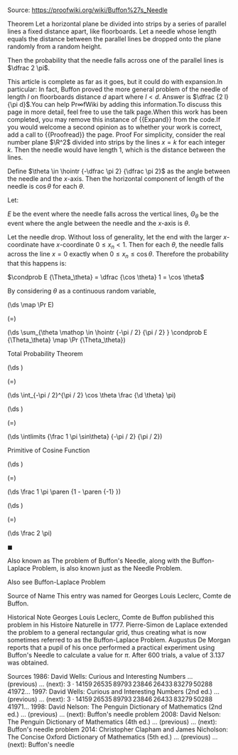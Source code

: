 # 

Source: https://proofwiki.org/wiki/Buffon%27s_Needle



Theorem
Let a horizontal plane be divided into strips by a series of parallel lines a fixed distance apart, like floorboards.
Let a needle whose length equals the distance between the parallel lines be dropped onto the plane randomly from a random height.

Then the probability that the needle falls across one of the parallel lines is $\dfrac 2 \pi$.



This article is complete as far as it goes, but it could do with expansion.In particular: In fact, Buffon proved the more general problem of the needle of length $l$ on floorboards distance $d$ apart where $l < d$. Answer is $\dfrac {2 l} {\pi d}$.You can help $\mathsf{Pr} \infty \mathsf{fWiki}$ by adding this information.To discuss this page in more detail, feel free to use the talk page.When this work has been completed, you may remove this instance of {{Expand}} from the code.If you would welcome a second opinion as to whether your work is correct, add a call to {{Proofread}} the page.
Proof
For simplicity, consider the real number plane $\R^2$ divided into strips by the lines $x = k$ for each integer $k$.
Then the needle would have length $1$, which is the distance between the lines.

Define $\theta \in \hointr {-\dfrac \pi 2} {\dfrac \pi 2}$ as the angle between the needle and the $x$-axis.
Then the horizontal component of length of the needle is $\cos \theta$ for each $\theta$.

Let:

$E$ be the event where the needle falls across the vertical lines,
$\Theta_\theta$ be the event where the angle between the needle and the $x$-axis is $\theta$.

Let the needle drop.
Without loss of generality, let the end with the larger $x$-coordinate have $x$-coordinate $0 \le x_n < 1$.
Then for each $\theta$, the needle falls across the line $x = 0$ exactly when $0 \le x_n \le \cos \theta$.
Therefore the probability that this happens is:

$\condprob E {\Theta_\theta} = \dfrac {\cos \theta} 1 = \cos \theta$

By considering $\theta$ as a continuous random variable,














\(\ds \map \Pr E\)

\(=\)







\(\ds \sum_{\theta \mathop \in \hointr {-\pi / 2} {\pi / 2} } \condprob E {\Theta_\theta} \map \Pr {\Theta_\theta}\)





Total Probability Theorem














\(\ds \)

\(=\)







\(\ds \int_{-\pi / 2}^{\pi / 2} \cos \theta \frac {\d \theta} \pi\)




















\(\ds \)

\(=\)







\(\ds \intlimits {\frac 1 \pi \sin\theta} {-\pi / 2} {\pi / 2}\)





Primitive of Cosine Function














\(\ds \)

\(=\)







\(\ds \frac 1 \pi \paren {1 - \paren {-1} }\)




















\(\ds \)

\(=\)







\(\ds \frac 2 \pi\)









$\blacksquare$


Also known as
The problem of Buffon's Needle, along with the Buffon-Laplace Problem, is also known just as the Needle Problem.


Also see
Buffon-Laplace Problem


Source of Name
This entry was named for Georges Louis Leclerc, Comte de Buffon.


Historical Note
Georges Louis Leclerc, Comte de Buffon published this problem in his Histoire Naturelle in $1777$.
Pierre-Simon de Laplace extended the problem to a general rectangular grid, thus creating what is now sometimes referred to as the Buffon-Laplace Problem.
Augustus De Morgan reports that a pupil of his once performed a practical experiment using Buffon's Needle to calculate a value for $\pi$.
After $600$ trials, a value of $3.137$ was obtained.


Sources
1986: David Wells: Curious and Interesting Numbers ... (previous) ... (next): $3 \cdotp 14159 \, 26535 \, 89793 \, 23846 \, 26433 \, 83279 \, 50288 \, 41972 \ldots$
1997: David Wells: Curious and Interesting Numbers (2nd ed.) ... (previous) ... (next): $3 \cdotp 14159 \, 26535 \, 89793 \, 23846 \, 26433 \, 83279 \, 50288 \, 41971 \ldots$
1998: David Nelson: The Penguin Dictionary of Mathematics (2nd ed.) ... (previous) ... (next): Buffon's needle problem
2008: David Nelson: The Penguin Dictionary of Mathematics (4th ed.) ... (previous) ... (next): Buffon's needle problem
2014: Christopher Clapham and James Nicholson: The Concise Oxford Dictionary of Mathematics (5th ed.) ... (previous) ... (next): Buffon's needle




